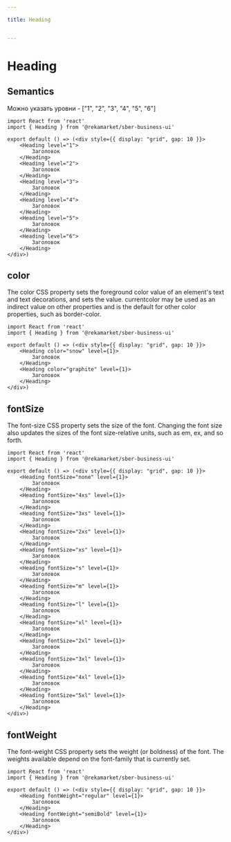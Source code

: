 ```yaml
---

title: Heading


---
```


# Heading

## Semantics
Можно указать уровни - ["1", "2", "3", "4", "5", "6"]

```tsx
import React from 'react'
import { Heading } from '@rekamarket/sber-business-ui'

export default () => (<div style={{ display: "grid", gap: 10 }}>
	<Heading level="1">
		Заголовок
	</Heading>
	<Heading level="2">
		Заголовок
	</Heading>
	<Heading level="3">
		Заголовок
	</Heading>
	<Heading level="4">
		Заголовок
	</Heading>
	<Heading level="5">
		Заголовок
	</Heading>
	<Heading level="6">
		Заголовок
	</Heading>
</div>)
```

## color
The color CSS property sets the foreground color value of an element's text and text decorations, and sets the <currentcolor> value. currentcolor may be used as an indirect value on other properties and is the default for other color properties, such as border-color.

```tsx
import React from 'react'
import { Heading } from '@rekamarket/sber-business-ui'

export default () => (<div style={{ display: "grid", gap: 10 }}>
	<Heading color="snow" level={1}>
		Заголовок
	</Heading>
	<Heading color="graphite" level={1}>
		Заголовок
	</Heading>
</div>)
```

## fontSize
The font-size CSS property sets the size of the font. Changing the font size also updates the sizes of the font size-relative <length> units, such as em, ex, and so forth.

```tsx
import React from 'react'
import { Heading } from '@rekamarket/sber-business-ui'

export default () => (<div style={{ display: "grid", gap: 10 }}>
	<Heading fontSize="none" level={1}>
		Заголовок
	</Heading>
	<Heading fontSize="4xs" level={1}>
		Заголовок
	</Heading>
	<Heading fontSize="3xs" level={1}>
		Заголовок
	</Heading>
	<Heading fontSize="2xs" level={1}>
		Заголовок
	</Heading>
	<Heading fontSize="xs" level={1}>
		Заголовок
	</Heading>
	<Heading fontSize="s" level={1}>
		Заголовок
	</Heading>
	<Heading fontSize="m" level={1}>
		Заголовок
	</Heading>
	<Heading fontSize="l" level={1}>
		Заголовок
	</Heading>
	<Heading fontSize="xl" level={1}>
		Заголовок
	</Heading>
	<Heading fontSize="2xl" level={1}>
		Заголовок
	</Heading>
	<Heading fontSize="3xl" level={1}>
		Заголовок
	</Heading>
	<Heading fontSize="4xl" level={1}>
		Заголовок
	</Heading>
	<Heading fontSize="5xl" level={1}>
		Заголовок
	</Heading>
</div>)
```

## fontWeight
The font-weight CSS property sets the weight (or boldness) of the font. The weights available depend on the font-family that is currently set.

```tsx
import React from 'react'
import { Heading } from '@rekamarket/sber-business-ui'

export default () => (<div style={{ display: "grid", gap: 10 }}>
	<Heading fontWeight="regular" level={1}>
		Заголовок
	</Heading>
	<Heading fontWeight="semiBold" level={1}>
		Заголовок
	</Heading>
</div>)
```
